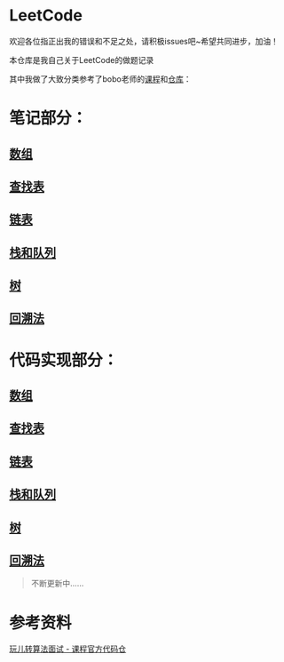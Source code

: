 # LeetCode
欢迎各位指正出我的错误和不足之处，请积极issues吧~希望共同进步，加油！

本仓库是我自己关于LeetCode的做题记录


其中我做了大致分类参考了bobo老师的[课程](https://coding.imooc.com/class/82.html)和[仓库](https://github.com/liuyubobobo/Play-with-Algorithm-Interview)：

# 笔记部分：
## [数组](https://github.com/IvanLu1024/LeetCode/blob/master/notes/array.md)
## [查找表](https://github.com/IvanLu1024/LeetCode/blob/master/notes/findTable.md)
## [链表](https://github.com/IvanLu1024/LeetCode/blob/master/notes/array.md)
## [栈和队列](https://github.com/IvanLu1024/LeetCode/blob/master/notes/stack&queue.md)
## [树](https://github.com/IvanLu1024/LeetCode/blob/master/notes/tree.md)
## [回溯法](https://github.com/IvanLu1024/LeetCode/blob/master/notes/backTrack.md)




# 代码实现部分：
## [数组](https://github.com/IvanLu1024/LeetCode/tree/master/src/array)
## [查找表](https://github.com/IvanLu1024/LeetCode/tree/master/src/find)
## [链表](https://github.com/IvanLu1024/LeetCode/tree/master/src/linkedList)
## [栈和队列](https://github.com/IvanLu1024/LeetCode/tree/master/src/stackAndQueue)
## [树](https://github.com/IvanLu1024/LeetCode/tree/master/src/tree)
## [回溯法](https://github.com/IvanLu1024/LeetCode/tree/master/src/backTrack)

 

>不断更新中……
# 参考资料
[玩儿转算法面试 - 课程官方代码仓](https://github.com/liuyubobobo/Play-with-Algorithm-Interview)

